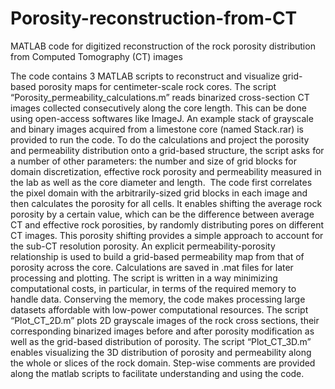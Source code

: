 # Porosity-reconstruction-from-CT
MATLAB code for digitized reconstruction of the rock porosity distribution from ‎Computed Tomography (CT) images

The code contains 3 MATLAB scripts to reconstruct and visualize grid-based porosity maps ‎for centimeter-scale rock cores. The script “Porosity_permeability_calculations.m” reads ‎binarized cross-section CT images collected consecutively along the core length. This can be ‎done using open-access softwares like ImageJ. An example stack of grayscale and binary ‎images acquired from a limestone core (named Stack.rar) is provided to run the code. To do the ‎calculations and project the porosity and permeability distribution onto a grid-based structure, ‎the script asks for a number of other parameters: the number and size of grid blocks for domain ‎discretization, effective rock porosity and permeability measured in the lab as well as the core ‎diameter and length. ‎
The code first correlates the pixel domain with the arbitrarily-sized grid blocks in each image ‎and then calculates the porosity for all cells. It enables shifting the average rock porosity by a ‎certain value, which can be the difference between average CT and effective rock porosities, by ‎randomly distributing pores on different CT images. This porosity shifting provides a simple ‎approach to account for the sub-CT resolution porosity. An explicit permeability-porosity ‎relationship is used to build a grid-based permeability map from that of porosity across the ‎core. Calculations are saved in .mat files for later processing and plotting. The script is written ‎in a way minimizing computational costs, in particular, in terms of the required memory to ‎handle data. Conserving the memory, the code makes processing large datasets affordable with ‎low-power computational resources.‎
The script “Plot_CT_2D.m” plots 2D grayscale images of the rock cross sections, their ‎corresponding binarized images before and after porosity modification as well as the grid-‎based distribution of porosity. The script “Plot_CT_3D.m” enables visualizing the 3D ‎distribution of porosity and permeability along the whole or slices of the rock domain. Step-‎wise comments are provided along the matlab scripts to facilitate understanding and using the ‎code. ‎
